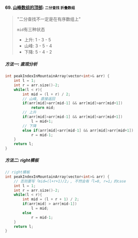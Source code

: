 #### 69. [山峰数组的顶部](https://leetcode.cn/problems/B1IidL/?favorite=e8X3pBZi): `二分查找` `折叠数组`

> "二分查找不一定是在有序数组上"
> 
> `mid`有三种状态
> - 上升: 1 - 3 - 5
> - 山峰: 3 - 5 - 4
> - 下降: 5 - 4 - 2

##### 方法一: 直观分析
```CPP
int peakIndexInMountainArray(vector<int>& arr) {
    int l = 1;
    int r = arr.size()-2;
    while(l < r){
        int mid = (l + r) / 2;
        // 山峰, 直接返回
        if(arr[mid]>arr[mid-1] && arr[mid]>arr[mid+1])
            return mid;
        // 上升
        if(arr[mid]>arr[mid-1] && arr[mid]<arr[mid+1])
            l = mid+1;
        // 下降
        else if(arr[mid]<arr[mid-1] && arr[mid]>arr[mid+1])
            r = mid-1;
    }
    return l;
}
```


##### 方法二: right模板
```CPP
// right模板
int peakIndexInMountainArray(vector<int>& arr) {
    // 否则要写「mid=(l+r+1)/2」, 不然会有「l=0, r=1」的case
    int l = 1;
    int r = arr.size()-2;
    while(l < r){
        int mid = (l + r + 1) / 2;
        if(arr[mid] > arr[mid-1])
            l = mid;
        else
            r = mid-1;
    }
    return l;
}
```